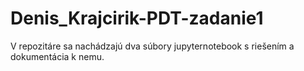 # Denis_Krajcirik-PDT-zadanie1

V repozitáre sa nachádzajú dva súbory jupyternotebook s riešením a dokumentácia k nemu.
